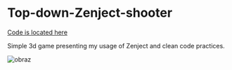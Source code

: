 # Top-down-Zenject-shooter
[Code is located here](https://github.com/wolkp/Top-down-Zenject-shooter/tree/main/TopDownZenjectShooter/Assets/Scripts)

Simple 3d game presenting my usage of Zenject and clean code practices.

![obraz](https://github.com/user-attachments/assets/e912eef1-90f3-4d1a-a590-e869e9937abe)
